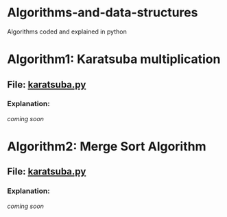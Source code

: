 # Algorithms-and-data-structures
Algorithms coded and explained in python

# Algorithm1: Karatsuba multiplication

## File: [karatsuba.py](https://github.com/arorarahul/basic-algorithms-and-data-structures/blob/master/karatsuba.py)

### Explanation:

*coming soon*

# Algorithm2: Merge Sort Algorithm

## File: [karatsuba.py](https://github.com/arorarahul/basic-algorithms-and-data-structures/blob/master/merge_sort.py)

### Explanation:

*coming soon*

